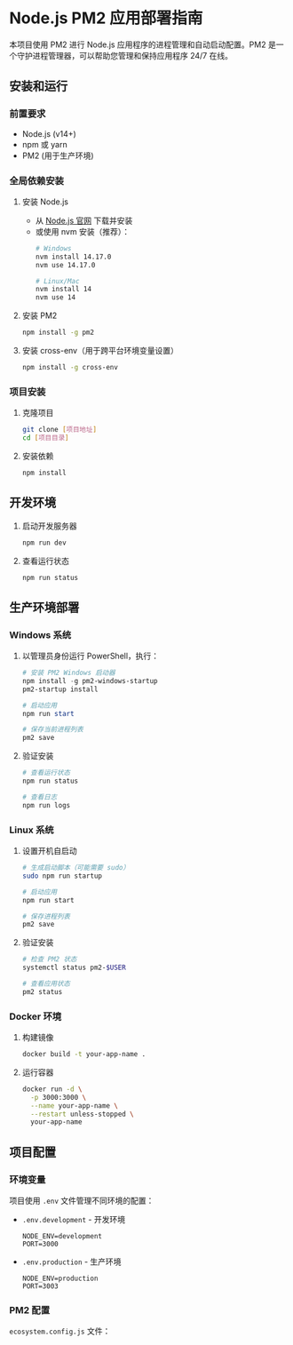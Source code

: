 # Node.js PM2 应用部署指南

本项目使用 PM2 进行 Node.js 应用程序的进程管理和自动启动配置。PM2 是一个守护进程管理器，可以帮助您管理和保持应用程序 24/7 在线。

## 安装和运行

### 前置要求
- Node.js (v14+)
- npm 或 yarn
- PM2 (用于生产环境)

### 全局依赖安装

1. 安装 Node.js
   - 从 [Node.js 官网](https://nodejs.org/) 下载并安装
   - 或使用 nvm 安装（推荐）：
     ```bash
     # Windows
     nvm install 14.17.0
     nvm use 14.17.0

     # Linux/Mac
     nvm install 14
     nvm use 14
     ```

2. 安装 PM2
   ```bash
   npm install -g pm2
   ```

3. 安装 cross-env（用于跨平台环境变量设置）
   ```bash
   npm install -g cross-env
   ```

### 项目安装

1. 克隆项目
   ```bash
   git clone [项目地址]
   cd [项目目录]
   ```

2. 安装依赖
   ```bash
   npm install
   ```

## 开发环境

1. 启动开发服务器
   ```bash
   npm run dev
   ```

2. 查看运行状态
   ```bash
   npm run status
   ```

## 生产环境部署

### Windows 系统

1. 以管理员身份运行 PowerShell，执行：
   ```powershell
   # 安装 PM2 Windows 启动器
   npm install -g pm2-windows-startup
   pm2-startup install
   
   # 启动应用
   npm run start
   
   # 保存当前进程列表
   pm2 save
   ```

2. 验证安装
   ```bash
   # 查看运行状态
   npm run status
   
   # 查看日志
   npm run logs
   ```

### Linux 系统

1. 设置开机自启动
   ```bash
   # 生成启动脚本（可能需要 sudo）
   sudo npm run startup
   
   # 启动应用
   npm run start
   
   # 保存进程列表
   pm2 save
   ```

2. 验证安装
   ```bash
   # 检查 PM2 状态
   systemctl status pm2-$USER
   
   # 查看应用状态
   pm2 status
   ```

### Docker 环境

1. 构建镜像
   ```bash
   docker build -t your-app-name .
   ```

2. 运行容器
   ```bash
   docker run -d \
     -p 3000:3000 \
     --name your-app-name \
     --restart unless-stopped \
     your-app-name
   ```

## 项目配置

### 环境变量
项目使用 `.env` 文件管理不同环境的配置：

- `.env.development` - 开发环境
  ```env
  NODE_ENV=development
  PORT=3000
  ```

- `.env.production` - 生产环境
  ```env
  NODE_ENV=production
  PORT=3003
  ```

### PM2 配置
`ecosystem.config.js` 文件：
